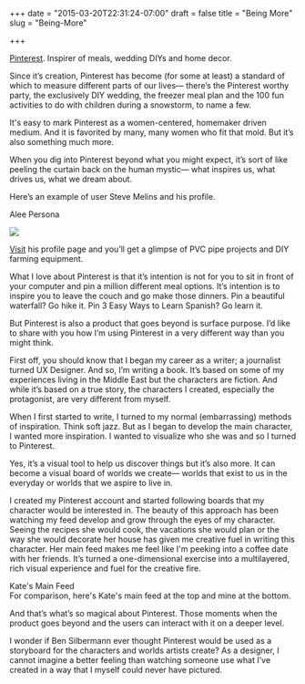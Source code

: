 +++
date = "2015-03-20T22:31:24-07:00"
draft = false
title = "Being More"
slug = "Being-More"

+++


<a href="http://www.pinterest.com" target="_blank">Pinterest</a>. Inspirer of meals, wedding DIYs and home decor. Since it’s creation, Pinterest has become (for some at least) a standard of which to measure different parts of our lives— there’s the Pinterest worthy party, the exclusively DIY wedding, the freezer meal plan and the 100 fun activities to do with children during a snowstorm, to name a few. It's easy to mark Pinterest as a women-centered, homemaker driven medium. And it is favorited by many, many women who fit that mold. But it’s also something much more.When you dig into Pinterest beyond what you might expect, it’s sort of like peeling the curtain back on the human mystic— what inspires us, what drives us, what we dream about.  Here’s an example of user Steve Melins and his profile.<img class="img-responsive img-centered" src="/images/Steve.png" alt="">
<div class="image-caption">Alee Persona</div>
<a href="/images/Steve.png" data-lightbox="persona" data-title="Steve's Profile"><img src="/images/Steve.png"/></a>
<div class="image-caption"></div> 
<a href="https://www.pinterest.com/day2hunt/nice-i-like-it/" target="_blank">Visit</a> his profile page and you’ll get a glimpse of PVC pipe projects and DIY farming equipment. What I love about Pinterest is that it’s intention is not for you to sit in front of your computer and pin a million different meal options. It’s intention is to inspire you to leave the couch and go make those dinners. Pin a beautiful waterfall? Go hike it. Pin 3 Easy Ways to Learn Spanish? Go learn it. But Pinterest is also a product that goes beyond is surface purpose.  I’d like to share with you how I’m using Pinterest in a very different way than you might think.First off, you should know that I began my career as a writer; a journalist turned UX Designer.  And so, I’m writing a book. It’s based on some of my experiences living in the Middle East but the characters are fiction. And while it’s based on a true story, the characters I created, especially the protagonist, are very different from myself. When I first started to write, I turned to my normal (embarrassing) methods of inspiration. Think soft jazz. But as I began to develop the main character, I wanted more inspiration. I wanted to visualize who she was and so I turned to Pinterest. Yes, it’s a visual tool to help us discover things but it’s also more. It can become a visual board  of worlds we create— worlds that exist to us in the everyday or worlds that we aspire to live in. I created my Pinterest account and started following boards that my character would be interested in.  The beauty of this approach has been watching my feed develop and grow through the eyes of my character. Seeing the recipes she would cook, the vacations she would plan or the way she would decorate her house has given me creative fuel in writing this character. Her main feed makes me feel like I'm peeking into a coffee date with her friends. It’s turned a one-dimensional exercise into a multilayered, rich visual experience and fuel for the creative fire. 

<img class="img-responsive img-centered" src="/images/Kate.png" alt="">
<div class="image-caption">Kate's Main Feed</div>
<img class="img-responsive img-centered" src="/images/Katevsme.png" alt="">
<div class="image-caption">For comparison, here's Kate's main feed at the top and mine at the bottom.</div>And that’s what’s so magical about Pinterest. Those moments when the product goes beyond and the users can interact with it on a deeper level.I wonder if Ben Silbermann ever thought Pinterest would be used as a storyboard for the characters and worlds artists create? As a designer, I cannot imagine a better feeling than watching someone use what I’ve created in a way that I myself could never have pictured. 